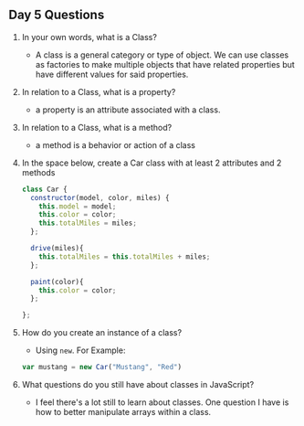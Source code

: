 ## Day 5 Questions

1. In your own words, what is a Class?
   * A class is a general category or type of object. We can use classes as factories to make multiple objects that have related properties but have different values for said properties.

1. In relation to a Class, what is a property?
   * a property is an attribute associated with a class.

1. In relation to a Class, what is a method?
   * a method is a behavior or action of a class

1. In the space below, create a Car class with at least 2 attributes and 2 methods
   ```javascript
   class Car {
     constructor(model, color, miles) {
       this.model = model;
       this.color = color;
       this.totalMiles = miles;
     };

     drive(miles){
       this.totalMiles = this.totalMiles + miles;
     };

     paint(color){
       this.color = color;
     };

   };
   ```

1. How do you create an instance of a class?
   * Using `new`. For Example:
   ```javascript
   var mustang = new Car("Mustang", "Red")
   ```

1. What questions do you still have about classes in JavaScript?
   * I feel there's a lot still to learn about classes. One question I have is how to better manipulate arrays within a class.
